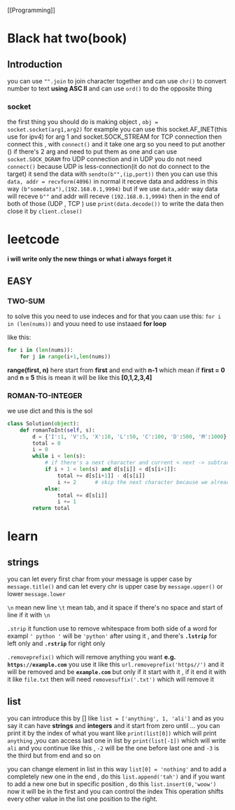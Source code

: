 [[Programming]]

# Black hat two(book)
## **Introduction**

you can use `"".join` to join character together
and can use `chr()` to convert number to text **using ASC II**
and can use `ord()` to do the opposite thing

### socket
the first thing you should do is making object , 
`obj = socket.socket(arg1,arg2)` for example you can use this socket.AF_INET(this use for ipv4) for arg 1 and socket.SOCK_STREAM for TCP connection 
then connect this , with `connect()` and it take one arg so you need to put another () if there's 2 arg and need to put them as one
and can use `socket.SOCK_DGRAM` fro UDP connection and in UDP you do not need `connect()` because UDP is less-connection(it do not do connect to the target) it send the data with `sendto(b"",(ip,port))` then you can use this 
`data, addr = recvform(4096)`  in normal it receve data and address in this way `(b"somedata"),(192.168.0.1,9994)` but if we use `data,addr` way data will receve `b""` and addr will receve `(192.168.0.1,9994)` then in the end of both of those (UDP , TCP ) use `print(data.decode())` to write the data then close it by `client.close()`

# leetcode

**i will write only the new things or what i always forget it**
## EASY

### TWO-SUM
to solve this you need to use indeces and for that you caan use this:
`for i in (len(nums))` 
and youu need to use instaaed **for loop** 

like this:
```python
for i in (len(nums)):
	for j in range(i+1,len(nums))
```

**range(first, n)** here start from **first** and end with **n-1** which mean if **first = 0** and **n = 5** this is mean it will be like this **\[0,1,2,3,4]**
### ROMAN-TO-INTEGER
we use dict and this is the sol
```python
class Solution(object):
    def romanToInt(self, s):
        d = {'I':1, 'V':5, 'X':10, 'L':50, 'C':100, 'D':500, 'M':1000}
        total = 0 
        i = 0
        while i < len(s):
            # if there's a next character and current < next -> subtractive pair
            if i + 1 < len(s) and d[s[i]] < d[s[i+1]]:
                total += d[s[i+1]] - d[s[i]]
                i += 2      # skip the next character because we already used it
            else:
                total += d[s[i]]
                i += 1
        return total
```


# learn 
## strings
you can let every first char from your message is upper case by `message.title()`
and can let every chr is upper case by `message.upper()` or lower `message.lower`

`\n` mean new line
`\t` mean tab, and it space if there's no space and start of line if it with `\n`

`.strip` it function use to remove whitespace from both side of a word for exampl `' python '` will be `'python'` after using it , and there's **`.lstrip`** for left only and **`.rstrip`** for right only 

`.removeprefix()` which will remove anything you want **e.g. `https://example.com`** you use it like this `url.removeprefix('https//')` and it will be removed and be **`example.com`** but only if it start with it , if it end it with it like `file.txt` then will need `removesuffix('.txt')` which will remove it 

## list

you can introduce this by [] like `list = ['anything', 1, 'ali']` and as you say it can have **strings** and **integers** and it start from zero until ...  you can print it by the index of what you want like `print(list[0])` which will print `anything` ,you can access last one in list by `print(list[-1])` which will write `ali` and you continue like this , `-2` will be the one before last one and `-3` is the third but from end and so on 

you can change element in list in this way `list[0] = 'nothing'` and to add  a completely new one in the end , do this `list.append('tah')` and if you want  to add a new one but in specific position , do this `list.insert(0,'woow')` now it will be in the first and you can control the index 
This operation shifts every other value in the list one position to the right.

